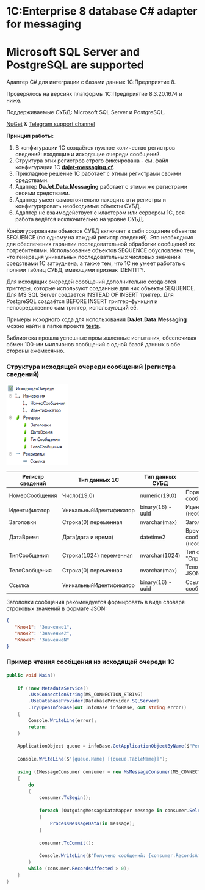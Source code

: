 # 1C:Enterprise 8 database C# adapter for messaging
# Microsoft SQL Server and PostgreSQL are supported

Адаптер C# для интеграции с базами данных 1С:Предприятие 8.

Проверялось на версиях платформы 1С:Предприятие 8.3.20.1674 и ниже.

Поддерживаемые СУБД: Microsoft SQL Server и PostgreSQL.

[NuGet](https://www.nuget.org/packages/DaJet.Data.Messaging) & [Telegram support channel](https://t.me/dajet_studio_group)

**Принцип работы:**
1. В конфигурации 1С создаётся нужное количество регистров сведений: входящие и исходящие очереди сообщений.
2. Структура этих регистров строго фиксирована - см. файл конфигурации 1С [**dajet-messaging.cf**](https://github.com/zhichkin/dajet-data-messaging/tree/main/1c).
4. Прикладное решение 1С работает с этими регистрами своими средствами.
5. Адаптер **DaJet.Data.Messaging** работает с этими же регистрами своими средствами.
6. Адаптер умеет самостоятельно находить эти регистры и конфигурировать необходимые объекты СУБД.
7. Адаптер не взаимодействует с кластером или сервером 1С, вся работа ведётся исключительно на уровне СУБД.

Конфигурирование объектов СУБД включает в себя создание объектов SEQUENCE (по одному на каждый регистр сведений). Это необходимо для обеспечения гарантии последовательной обработки сообщений их потребителями. Использование объектов SEQUENCE обусловлено тем, что генерация уникальных последовательных числовых значений средствами 1С затруднена, а также тем, что 1С не умеет работать с полями таблиц СУБД, имеющими признак IDENTITY.

Для исходящих очередей сообщений дополнительно создаются триггеры, которые используют созданные для них объекты SEQUENCE. Для MS SQL Server создаётся INSTEAD OF INSERT триггер. Для PostgreSQL создаётся BEFORE INSERT триггер-функция и непосредственно сам триггер, использующий её.

Примеры исходного кода для использования **DaJet.Data.Messaging** можно найти в папке проекта [**tests**](https://github.com/zhichkin/dajet-data-messaging/tree/main/src/tests).

Библиотека прошла успешные промышленные испытания, обеспечивая обмен 100-ми миллионов сообщений с одной базой данных в обе стороны ежемесячно.

### Структура исходящей очереди сообщений (регистра сведений)

![outgoing_message_queue](https://github.com/zhichkin/dajet-data-messaging/blob/main/img/outgoing_message_queue.png)

| **Регистр сведений** | **Тип данных 1С**       | **Тип данных СУБД** | **Описание**                                       |
|----------------------|-------------------------|---------------------|----------------------------------------------------|
| НомерСообщения       | Число(19,0)             | numeric(19,0)       | Порядковый номер сообщения                         |
| Идентификатор        | УникальныйИдентификатор | binary(16) - uuid   | Идентификатор сообщения (необязательный)           |
| Заголовки            | Строка(0) переменная    | nvarchar(max)       | Заголовки сообщения                                |
| ДатаВремя            | Дата(дата и время)      | datetime2           | Время формирования сообщения (необязательный)      |
| ТипСообщения         | Строка(1024) переменная | nvarchar(1024)      | Тип сообщения, например, "Справочник.Номенклатура" |
| ТелоСообщения        | Строка(0) переменная    | nvarchar(max)       | Тело сообщения в формате JSON или XML              |
| Ссылка               | УникальныйИдентификатор | binary(16) - uuid   | Ссылка на объект 1С в теле сообщения               |

Заголовки сообщения рекомендуется формировать в виде словаря строковых значений в формате JSON:

```JSON
{
   "Ключ1": "Значение1",
   "Ключ2": "Значение2",
   "КлючN": "ЗначениеN"
}
```

### Пример чтения сообщения из исходящей очереди 1С
```C#
public void Main()

    if (!new MetadataService()
        .UseConnectionString(MS_CONNECTION_STRING)
        .UseDatabaseProvider(DatabaseProvider.SQLServer)
        .TryOpenInfoBase(out InfoBase infoBase, out string error))
    {
        Console.WriteLine(error);
        return;
    }

    ApplicationObject queue = infoBase.GetApplicationObjectByName($"РегистрСведений.ИсходящаяОчередь");

    Console.WriteLine($"{queue.Name} [{queue.TableName}]");

    using (IMessageConsumer consumer = new MsMessageConsumer(MS_CONNECTION_STRING, in queue))
    {
        do
        {
            consumer.TxBegin();

            foreach (OutgoingMessageDataMapper message in consumer.Select())
            {
                ProcessMessageData(in message);
            }

            consumer.TxCommit();

            Console.WriteLine($"Получено сообщений: {consumer.RecordsAffected}");
        }
        while (consumer.RecordsAffected > 0);
    }
}
```
